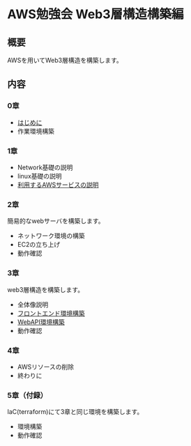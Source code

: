 # AWS勉強会 Web3層構造構築編

## 概要

[//]: # (最初の導入)
AWSを用いてWeb3層構造を構築します。

## 内容

### 0章
* [はじめに](./0章/はじめに)
* 作業環境構築

### 1章
* Network基礎の説明
* linux基礎の説明
* [利用するAWSサービスの説明](./1章/利用するAWSサービスの説明)

### 2章
簡易的なwebサーバを構築します。
* ネットワーク環境の構築
* EC2の立ち上げ
* 動作確認

### 3章
web3層構造を構築します。
* 全体像説明
* [フロントエンド環境構築](./3章/フロントエンド環境構築)
* [WebAPI環境構築](./3章/WebAPI環境構築)
* 動作確認

### 4章
* AWSリソースの削除
* 終わりに

### 5章（付録）

[//]: # (やるやら不明。削除するかも)
IaC(terraform)にて3章と同じ環境を構築します。
* 環境構築
* 動作確認
